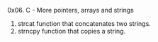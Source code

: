 0x06. C - More pointers, arrays and strings
1. strcat
function that concatenates two strings.
2. strncpy
function that copies a string.
